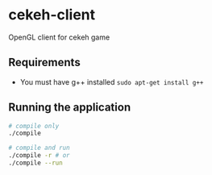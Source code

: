 # cekeh-client
OpenGL client for cekeh game

## Requirements
 - You must have g++ installed `sudo apt-get install g++`

## Running the application
```bash
# compile only
./compile

# compile and run
./compile -r # or
./compile --run
```